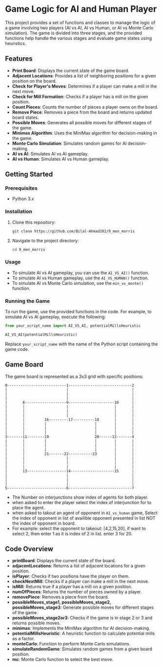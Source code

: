 # Game Logic for AI and Human Player

This project provides a set of functions and classes to manage the logic of a game involving two players (AI vs AI, AI vs Human, or AI vs Monte Carlo simulation). The game is divided into three stages, and the provided functions help handle the various stages and evaluate game states using heuristics.

## Features

- **Print Board**: Displays the current state of the game board.
- **Adjacent Locations**: Provides a list of neighboring positions for a given position on the board.
- **Check for Player's Moves**: Determines if a player can make a mill in the next move.
- **Check for Mill Formation**: Checks if a player has a mill on the given position.
- **Count Pieces**: Counts the number of pieces a player owns on the board.
- **Remove Piece**: Removes a piece from the board and returns updated board states.
- **Possible Moves**: Generates all possible moves for different stages of the game.
- **Minimax Algorithm**: Uses the MiniMax algorithm for decision-making in the game.
- **Monte Carlo Simulation**: Simulates random games for AI decision-making.
- **AI vs AI**: Simulates AI vs AI gameplay.
- **AI vs Human**: Simulates AI vs Human gameplay.

## Getting Started

### Prerequisites

- Python 3.x

### Installation

1. Clone this repository:

    ```bash
    git clone https://github.com/Bilal-Ahmad102/9_men_morris
    ```

2. Navigate to the project directory:

    ```bash
    cd 9_men_morris
    ```

### Usage

- To simulate AI vs AI gameplay, you can use the `AI_VS_AI()` function.
- To simulate AI vs Human gameplay, use the `AI_VS_HUMAN()` function.
- To simulate AI vs Monte Carlo simulation, use the `min_vs_monte()` function.

### Running the Game

To run the game, use the provided functions in the code. For example, to simulate AI vs AI gameplay, execute the following:

```python
from your_script_name import AI_VS_AI, potentialMillsHeuristic

AI_VS_AI(potentialMillsHeuristic)
```

Replace `your_script_name` with the name of the Python script containing the game code.

## Game Board

The game board is represented as a 3x3 grid with specific positions:

```
0---------------------------1-----------------------------2
|                           |                             |
|                           |                             |
|                           |                             |
|       8-------------------9---------------------10      |
|       |                   |                     |       |
|       |                   |                     |       |
|       |                   |                     |       |
|       |         16---------17----------18       |       |
|       |         |                      |        |       |
|       |         |                      |        |       |
|       |         |                      |        |       |
3-------11--------19                     20------12-------4
|       |         |                      |        |       |
|       |         |                      |        |       |
|       |         |                      |        |       |
|       |         21-------22-----------23        |       |
|       |                   |                     |       |
|       |                   |                     |       |
|       |                   |                     |       |
|       13------------------14--------------------15      |
|                           |                             |
|                           |                             |
|                           |                             |
5---------------------------6-----------------------------7
```
- The Number on interjunctions show index of agents for both player.
- when asked to enter the player select the index of interjunction for to place the agent.
- when asked to takout an agent of opponent in `AI_vs_human` game, Select the index of opponent in list of availible opponent presented in list NOT the index of opponent in board.
- For example: select the opponent to takeout: [4,2,15,20], if want to select 2, then enter 1 as it is index of 2 in list. enter 3 for 20. 

## Code Overview

- **printBoard**: Displays the current state of the board.
- **adjacentLocations**: Returns a list of adjacent locations for a given position.
- **isPlayer**: Checks if two positions have the player on them.
- **checkNextMill**: Checks if a player can make a mill in the next move.
- **isMill**: Returns true if a player has a mill on a given position.
- **numOfPieces**: Returns the number of pieces owned by a player.
- **removePiece**: Removes a piece from the board.
- **possibleMoves_stage1, possibleMoves_stage2, possibleMoves_stage3**: Generate possible moves for different stages of the game.
- **possibleMoves_stage2or3**: Checks if the game is in stage 2 or 3 and returns possible moves.
- **minimax**: Implements the MiniMax algorithm for AI decision-making.
- **potentialMillsHeuristic**: A heuristic function to calculate potential mills as a factor.
- **monteCarlo**: Function to perform Monte Carlo simulations.
- **simulateRandomGame**: Simulates random games from a given board position.
- **mc**: Monte Carlo function to select the best move.
